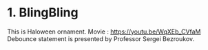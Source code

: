 # 1. BlingBling

This is Haloween ornament.
Movie : https://youtu.be/WqXEb_CVfaM
Debounce statement is presented by Professor Sergei Bezroukov.
